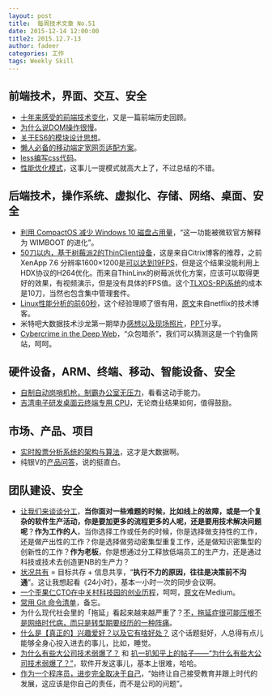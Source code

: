 ```yaml
---
layout: post
title:  每周技术文章 No.51
date: 2015-12-14 12:00:00
title2: 2015.12.7-13
author: fadeer
categories: 工作
tags: Weekly Skill
---
```


前端技术，界面、交互、安全
----
* [十年来感受的前端技术变化](https://github.com/xufei/blog/issues/28)，又是一篇前端历史回顾。
* [为什么说DOM操作很慢](http://leozdgao.me/why-dom-slow/)。
* [关于ES6的模块设计思想](http://benjamn.github.io/empirenode-2015/#/)。
* [懒人必备的移动端定宽网页适配方案](http://segmentfault.com/a/1190000004114309)。
* [less编写css代码](http://segmentfault.com/a/1190000004137275)。
* [性能优化模式](http://tech.meituan.com/performance_tuning_pattern.html)，这事儿一提模式就高大上了，不过总结的不错。

后端技术，操作系统、虚拟化、存储、网络、桌面、安全
----
* [利用 CompactOS 减少 Windows 10 磁盘占用量](http://goxia.maytide.net/read.php/1779.htm)，“这一功能被微软官方解释为 WIMBOOT 的进化”。
* [50刀以内，基于树莓派2的ThinClient设备](https://www.citrix.com/blogs/2015/12/10/citrix-raspberry-pi2-thinlinx-high-res-graphics-client-for-50/)，这是来自Citrix博客的推荐，之前XenApp 7.6 分辨率1600×1200是[可以达到19FPS](http://www.martinrowan.co.uk/2015/10/citrix-receiver-linux-raspberry-pi-2-using-raspbian-jessie/)，但是这个结果没能利用上HDX协议的H264优化。而来自ThinLinx的树莓派优化方案，应该可以取得更好的效果，有视频演示，但是没有具体的FPS值。这个[TLXOS-RPi系统](https://tls.thinlinx.com/store/index.php/thinclient/tlxos-rpi-firmware-license.html)的成本是10刀，当然也包含集中管理套件。
* [Linux性能分析的前60秒](http://segmentfault.com/a/1190000004104493)，这个经验理顺了很有用，[原文](http://techblog.netflix.com/2015/11/linux-performance-analysis-in-60s.html)来自netflix的技术博客。
* 米特吧大数据技术沙龙第一期举办[感想以及现场照片](http://www.blogchong.com/post/131.html)，[PPT](http://www.mite8.com/thread-467-1-1.html)分享。
* [Cybercrime in the Deep Web](http://drops.wooyun.org/news/10913)，“众包暗杀”，我们可以猜测这是一个钓鱼网站，呵呵。

硬件设备，ARM、终端、移动、智能设备、安全
----
<!--preview-end-->
* [自制自动岗哨机枪，制霸办公室无压力](http://www.leiphone.com/news/201512/SaPD97oLqSktTXqk.html)，看看这动手能力。
* [吉湾电子研发桌面云终端专用 CPU](http://36kr.com/p/5040565.html)，无论商业结果如何，值得鼓励。

市场、产品、项目
----
* [实时股票分析系统的架构与算法](http://www.infoq.com/cn/news/2015/12/open-source-reference-architectu)，这才是大数据啊。
* 纯银V的[产品问答](http://www.jianshu.com/p/3125edabab44)，说的挺直白。

团队建设、安全
----
* [让我们来谈谈分工](http://coolshell.cn/articles/17295.html)，**当你面对一些难题的时候，比如线上的故障，或是一个复杂的软件生产活动，你是要加更多的流程更多的人呢，还是要用技术解决问题呢**？**作为工作的人**，当你选择工作或任务的时候，你是选择做支持性的工作，还是做产出性的工作？你是选择做劳动密集型重复工作，还是做知识密集型的创新性的工作？**作为老板**，你是想通过分工释放低端员工的生产力，还是通过科技或技术去创造更NB的生产力？
* [状况共有](http://uicss.cn/in-line/) = 目标共存 + 信息共享，“**执行不力的原因，往往是决策前不沟通**”。这让我想起看《24小时》，基本一小时一次的同步会议啊。
* [一个歪果仁CTO在中关村科技园的创业历程](http://get.ftqq.com/8217.get)，呵呵，[原文](https://medium.com/@chonantsai/a-cto-s-startup-journey-in-beijing-zhongguancun-science-park-59ff71f4417b#.82g7jqel4)在Medium。
* [常用 Git 命令清单](>http://www.ruanyifeng.com/blog/2015/12/git-cheat-sheet.html)，备忘。
* 为什么现代社会里的「拖延」看起来越来越严重了？[不，拖延症很可能压根不是网络时代病，而只是转型期要经历的一种阵痛](http://www.zhihu.com/question/36924593/answer/74072360)。
* [什么是【真正的】兴趣爱好？以及它有啥好处？](https://program-think.blogspot.com/2015/12/Hobbies-and-Interests.html) 这个话题挺好，人总得有点儿能够全身心投入进去的事儿，比如，睡觉。
* [为什么有些大公司技术弱爆了？](http://www.zhihu.com/question/32039226) 和 [扒一扒知乎上的帖子——“为什么有些大公司技术弱爆了？”](http://www.raychase.net/3529)，软件开发这事儿，基本上很难，哈哈。
* [作为一个程序员，进步完全取决于自己](http://mp.weixin.qq.com/s?__biz=MjM5NzMyMjAwMA==&mid=401268306&idx=1&sn=3eb48ec9f939478f5955a55872145aae)，“始终让自己接受教育并跟上时代的发展，这应该是你自己的责任，而不是公司的问题”。


